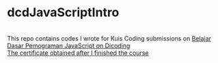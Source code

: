 # dcdJavaScriptIntro
<br>
This repo contains codes I wrote for Kuis Coding submissions on 
<a href="https://www.dicoding.com/academies/256">
Belajar Dasar Pemograman JavaScript on Dicoding  </a> 
<br>
<a href="https://www.dicoding.com/certificates/ERZRM8DQMPYV">
The certificate obtained after I finished the course </a>